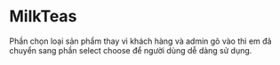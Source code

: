 # MilkTeas

Phần chọn loại sản phẩm thay vì khách hàng và admin gõ vào thì em đã chuyển sang phần select choose để người dùng dễ dàng sử dụng.
